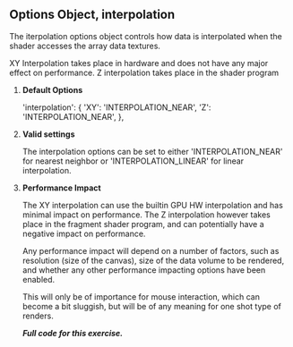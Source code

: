 Options Object, interpolation
-----------------------------

The iterpolation options object controls how data is interpolated when the shader
accesses the array data textures.

 XY Interpolation takes place in hardware and
does not have any major effect on performance. Z interpolation takes place in
the shader program

  
   
1. **Default Options**

    'interpolation': {
        'XY': 'INTERPOLATION_NEAR',
        'Z': 'INTERPOLATION_NEAR',
    },
    
<canvas id="rayCanvas" style="height:300px; width:300px; background: grey" ></canvas>
     
2. **Valid settings**
    
    The interpolation options can be set to either 'INTERPOLATION_NEAR' for
    nearest neighbor or 'INTERPOLATION_LINEAR' for linear interpolation.

<canvas id="rayCanvas2" style="height:300px; width:300px; background: grey" ></canvas>
     

3. **Performance Impact**

    The XY interpolation can use the builtin GPU HW interpolation and has minimal
    impact on performance. The Z interpolation however takes place in the 
    fragment shader program, and can potentially have a negative impact on performance.

    Any performance impact will depend on a number of factors, such as resolution
    (size of the canvas), size of the data volume to be rendered, and whether 
    any other performance impacting options have been enabled.

    This will only be of importance for mouse interaction, which can become 
    a bit sluggish, but will be of any meaning for one shot type of renders.


    ***Full code for this exercise.***

<script id="tutorialScript" class="visible">
    var init_options = {
	renderTarget:document.getElementById("rayCanvas")
    }
    var settings = {
	
	interpolation:{
	    XY:'INTERPOLATION_NEAR',
	    Z:'INTERPOLATION_NEAR',    
	},
	data:{
	    File:root+'/sampleData/logo2.4x8.png'
	}
	
    };

    var rayCaster = new OpenRayCaster(init_options);
    var  cameraCrew = new CameraCrew(rayCaster,30);
    cameraCrew.render=rayCaster.render.bind(rayCaster);
    cameraCrew.setupMouseEvents();
 
    rayCaster.pixelVolume.scale.x = 3;
    rayCaster.pixelVolume.scale.y = 3;
    rayCaster.pixelVolume.scale.z = 1;
    rayCaster.useSettings(settings);
    

    var init_options2 = {
	renderTarget:document.getElementById("rayCanvas2")
    }
    var settings2 = {
	
	interpolation:{
	    XY:'INTERPOLATION_LINEAR',
	    Z:'INTERPOLATION_LINEAR_SLOW',    
	},
	data:{
	    File:root+'/sampleData/logo2.4x8.png'
	}
	
    };
//    
    var rayCaster2 = new OpenRayCaster(init_options2);
    var cameraCrew2 = new CameraCrew(rayCaster2,30);
    cameraCrew2.render=rayCaster.render.bind(rayCaster2);
    cameraCrew2.setupMouseEvents();  
    rayCaster2.pixelVolume.scale.x = 3;
    rayCaster2.pixelVolume.scale.y = 3;
    rayCaster2.pixelVolume.scale.z = 1;
    rayCaster2.useSettings(settings2);	
    
</script>